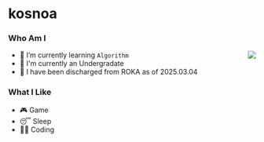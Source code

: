 # kosnoa

### Who Am I

<img align='right' src="http://mazassumnida.wtf/api/v2/generate_badge?boj=kosnoa">

- 🌱 I’m currently learning `Algorithm`
- 🥇 I'm currently an Undergradate
- 🚅 I have been discharged from ROKA as of 2025.03.04

### What I Like

- 🎮 Game
- 😴 Sleep
- 👨‍💻 Coding

